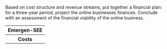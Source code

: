 Based on cost structure and revenue streams, put together a financial plan: for a three-year period, project the 
online businesses finances. Conclude with an assessment of the financial viability of the online business. 

<table>
  <th>Emergen-SEE</th>
  <tr></tr>
  <tr></tr>
  <th>Costs</th>
  <tr></tr>
</table>
